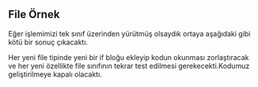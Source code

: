 ## File Örnek

Eğer işlemimizi tek sınıf üzerinden yürütmüş olsaydık ortaya aşağıdaki gibi kötü bir sonuç çıkacaktı.

Her yeni file tipinde yeni bir if bloğu ekleyip kodun okunması zorlaştıracak ve her yeni
özellikte file sınıfının tekrar test edilmesi gerekecekti.Kodumuz geliştirilmeye kapalı olacaktı.
